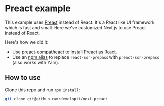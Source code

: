 # Preact example

This example uses [Preact](https://github.com/preactjs/preact) instead of React. It's a React like UI framework which is fast and small. Here we've customized Next.js to use Preact instead of React.

Here's how we did it:

- Use [preact-compat/react](https://github.com/preact-compat/react) to install Preact as React.
- Use an [npm alias]() to replace `react-ssr-prepass` with `preact-ssr-prepass` (also works with Yarn).

## How to use

Clone this repo and run `npm install`:

```sh
git clone git@github.com:developit/next-preact
```

